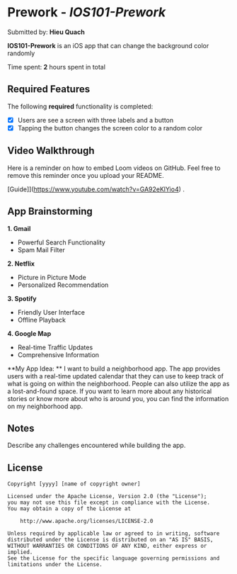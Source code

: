 # Prework - *IOS101-Prework*

Submitted by: **Hieu Quach**

**IOS101-Prework** is an iOS app that can change the background color randomly

Time spent: **2** hours spent in total

## Required Features

The following **required** functionality is completed:

- [x] Users are see a screen with three labels and a button
- [x] Tapping the button changes the screen color to a random color
 
## Video Walkthrough

Here is a reminder on how to embed Loom videos on GitHub. Feel free to remove this reminder once you upload your README. 

[Guide]](https://www.youtube.com/watch?v=GA92eKlYio4) .

## App Brainstorming

**1. Gmail**
- Powerful Search Functionality
- Spam Mail Filter

**2. Netflix**
- Picture in Picture Mode
- Personalized Recommendation

**3. Spotify**
- Friendly User Interface
- Offline Playback

**4. Google Map**
- Real-time Traffic Updates
- Comprehensive Information

**My App Idea: **
I want to build a neighborhood app. The app provides users with a real-time updated calendar that they can use to keep track of what is going on within the neighborhood. People can also utilize the app as a lost-and-found space. If you want to learn more about any historical stories or know more about who is around you, you can find the information on my neighborhood app.

## Notes

Describe any challenges encountered while building the app.

## License

    Copyright [yyyy] [name of copyright owner]

    Licensed under the Apache License, Version 2.0 (the "License");
    you may not use this file except in compliance with the License.
    You may obtain a copy of the License at

        http://www.apache.org/licenses/LICENSE-2.0

    Unless required by applicable law or agreed to in writing, software
    distributed under the License is distributed on an "AS IS" BASIS,
    WITHOUT WARRANTIES OR CONDITIONS OF ANY KIND, either express or implied.
    See the License for the specific language governing permissions and
    limitations under the License.
